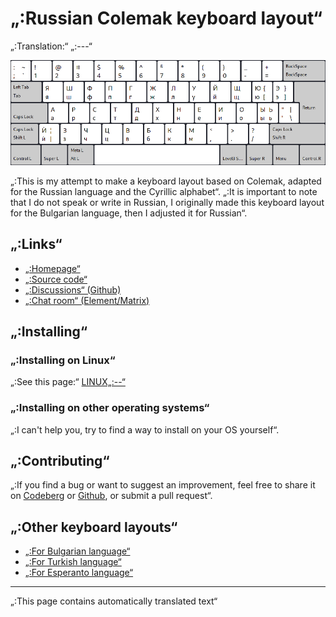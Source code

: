 # „:Russian Colemak keyboard layout“

„:Translation:“ „:---“

![„:Preview the Russian Colemak“](./media/preview.png)

„:This is my attempt to make a keyboard layout based on Colemak, adapted for the Russian language and the Cyrillic alphabet“.
„:It is important to note that I do not speak or write in Russian, I originally made this keyboard layout for the Bulgarian language, then I adjusted it for Russian“.

## „:Links“

* [„:Homepage“](https://salif.github.io/colemak-ru/)
* [„:Source code“](https://codeberg.org/salif/colemak-ru)
* [„:Discussions“ (Github)](https://github.com/salif/colemak-ru/discussions)
* [„:Chat room“ (Element/Matrix)](https://matrix.to/#/#salif-colemak:mozilla.org)

## „:Installing“

### „:Installing on Linux“

„:See this page:“ [LINUX„:--“](./LINUX„:--“)

### „:Installing on other operating systems“

„:I can't help you, try to find a way to install on your OS yourself“.

## „:Contributing“

„:If you find a bug or want to suggest an improvement, feel free to share it on [Codeberg] or [Github], or submit a pull request“.

[Github]: https://github.com/salif/colemak-ru/discussions
[Codeberg]: https://codeberg.org/salif/colemak-ru/issues

## „:Other keyboard layouts“

* [„:For Bulgarian language“](https://salif.github.io/colemak-bg/)
* [„:For Turkish language“](https://salif.github.io/colemak-tr/)
* [„:For Esperanto language“](https://salif.github.io/colemak-eo/)

---

„:This page contains automatically translated text“
